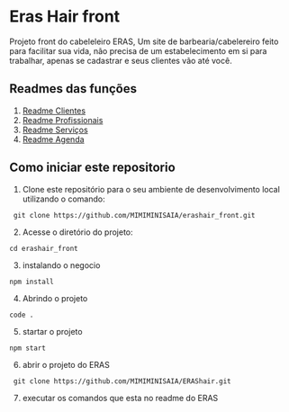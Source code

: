 # Eras Hair front

Projeto front do cabeleleiro ERAS, Um site de barbearia/cabelereiro feito para facilitar sua vida, não precisa de um estabelecimento em si para trabalhar, apenas se cadastrar e seus clientes vão até você. 

## Readmes das funções

1. [Readme Clientes](ClienteReadme.md)
2. [Readme Profissionais](ProfissionaisReadme.md)
3. [Readme Serviços](ServicoReadme.md)
4. [Readme Agenda](AgendaReadme.md)

## Como iniciar este repositorio

1. Clone este repositório para o seu ambiente de desenvolvimento local utilizando o comando:
```
 git clone https://github.com/MIMIMINISAIA/erashair_front.git
```
2. Acesse o diretório do projeto:
```
cd erashair_front
```
3. instalando o negocio
```
npm install
```
4. Abrindo o projeto
```
code .
```
5. startar o projeto
```
npm start
```

6. abrir o projeto do ERAS
```
 git clone https://github.com/MIMIMINISAIA/ERAShair.git
```

7. executar os comandos que esta no readme do ERAS
